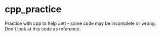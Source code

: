 # cpp_practice

Practice with cpp to help Jett - some code may be incomplete or wrong. Don't look at this code as reference.

